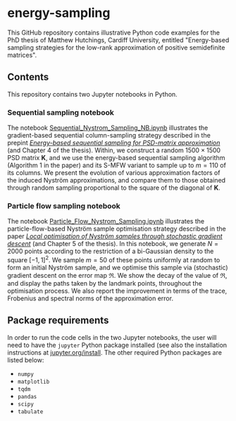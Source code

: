 # energy-sampling
This GitHub repository contains illustrative Python code examples for the PhD thesis of Matthew Hutchings, Cardiff University,
entitled "Energy-based sampling strategies for the low-rank approximation of positive semidefinite matrices".

## Contents
This repository contains two Jupyter notebooks in Python.

### Sequential sampling notebook
The notebook [Sequential_Nystrom_Sampling_NB.ipynb](notebooks/Sequential_Nystrom_Sampling_NB.ipynb)
illustrates the gradient-based sequential column-sampling strategy described in the prepint [*Energy-based sequential sampling for PSD-matrix approximation*](https://hal.science/hal-04102664/)
(and Chapter 4 of the thesis).
Within, we construct a random $1500 \times 1500$ PSD matrix $\mathbf{K}$,
and we use the energy-based sequential sampling algorithm (Algorithm 1 in the paper) and its S-MFW variant to sample up to $m = 110$ of its columns.
We present the evolution of various approximation factors of the induced Nyström approximations,
and compare them to those obtained through random sampling proportional to the square of the diagonal of $\mathbf{K}$.

### Particle flow sampling notebook
The notebook [Particle_Flow_Nystrom_Sampling.ipynb](notebooks/Particle_Flow_Nystrom_Sampling.ipynb)
illustrates the particle-flow-based Nyström sample optimisation strategy described in the paper
[*Local optimisation of Nyström samples through stochastic gradient descent*](https://link.springer.com/chapter/10.1007/978-3-031-25599-1_10)
(and Chapter 5 of the thesis).
In this notebook, we generate $N = 2000$ points according to the restriction of a bi-Gaussian density to the square $[-1, 1]^{2}$.
We sample $m = 50$ of these points uniformly at random to form an initial Nyström sample,
and we optimise this sample via (stochastic) gradient descent on the error map $\mathfrak{R}$.
We show the decay of the value of $\mathfrak{R}$,
and display the paths taken by the landmark points,
throughout the optimisation process.
We also report the improvement in terms of the trace, Frobenius and spectral norms of the approximation error.

## Package requirements
In order to run the code cells in the two Jupyter notebooks, the user will need to have the `jupyter` Python package installed
(see also the installation instructions at [jupyter.org/install](jupyter.org/install).
The other required Python packages are listed below:
* `numpy`
* `matplotlib`
* `tqdm`
* `pandas`
* `scipy`
* `tabulate`
